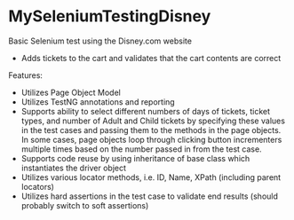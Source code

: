 # MySeleniumTestingDisney

Basic Selenium test using the Disney.com website 
- Adds tickets to the cart and validates that the cart contents are correct

Features:  
* Utilizes Page Object Model
* Utilizes TestNG annotations and reporting
* Supports ability to select different numbers of days of tickets, ticket types, and number of Adult and Child tickets by 
  specifying these values in the test cases and passing them to the methods in the page objects. In some cases, page objects loop through clicking button incrementers multiple times based on the number passed in from the test case.
* Supports code reuse by using inheritance of base class which instantiates the driver object
* Utilizes various locator methods, i.e. ID, Name, XPath (including parent locators)
* Utilizes hard assertions in the test case to validate end results (should probably switch to soft assertions)
